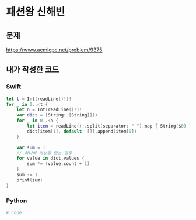 # 패션왕 신해빈
## 문제
https://www.acmicpc.net/problem/9375

## 내가 작성한 코드
### Swift
```swift
let t = Int(readLine()!)!
for _ in 0..<t {
    let n = Int(readLine()!)!
    var dict = [String: [String]]()
    for _ in 0..<n {
        let item = readLine()!.split(separator: " ").map { String($0) }
        dict[item[1], default: []].append(item[0])
    }

    var sum = 1
    // 하나씩 의상을 입는 경우
    for value in dict.values {
        sum *= (value.count + 1)
    }
    sum -= 1
    print(sum)
}
```
### Python
```python
# code
```